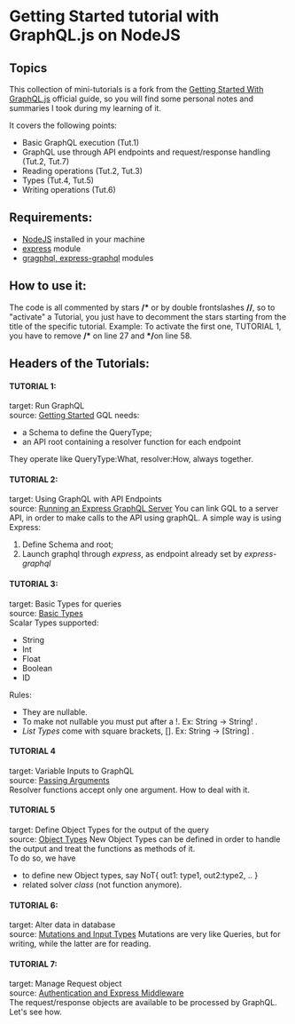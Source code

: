 # Getting Started tutorial with GraphQL.js on NodeJS

##  Topics 
This collection of mini-tutorials is a fork from the [Getting Started With GraphQL.js](https://graphql.org/graphql-js/)
official guide, so you will find some personal notes and summaries I took during my learning of it.

It covers the following points:
  *  Basic GraphQL execution (Tut.1)
  *  GraphQL use through API endpoints and request/response handling (Tut.2, Tut.7)
  *  Reading operations (Tut.2, Tut.3)
  *  Types (Tut.4, Tut.5)
  *  Writing operations (Tut.6)

## Requirements:
 *  [NodeJS](https://nodejs.org/en/download/) installed in your machine
 *  [express](https://www.npmjs.com/package/express) module
 *  [gragphql, express-graphql](https://graphql.org/graphql-js/running-an-express-graphql-server/) modules

## How to use it:
The code is all commented by stars <b>/\*</b> or by double frontslashes <b>//</b>, 
so to "activate" a Tutorial, you just have to decomment the stars starting from the title of the specific tutorial.
Example: To activate the first one, TUTORIAL 1, you have to remove <b>/\*</b> on line 27 and <b>\*/</b>on line 58.

## Headers of the Tutorials:
#### TUTORIAL 1:
target: Run GraphQL
<br>source: [Getting Started](https://graphql.org/graphql-js/)
GQL needs:
* a Schema to define the QueryType;
* an API root containing a resolver function for each endpoint

They operate like QueryType:What, resolver:How, always together.

#### TUTORIAL 2:
target: Using GraphQL with API Endpoints
<br>source: [Running an Express GraphQL Server](http://graphql.github.io/graphql-js/running-an-express-graphql-server/)
You can link GQL to a server API, in order to make calls to the API using graphQL.
A simple way is using Express:
 1.  Define Schema and root;
 2.  Launch graphql through *express*, as endpoint already set by *express-graphql*


#### TUTORIAL 3:
target: Basic Types for queries
<br>source: [Basic Types](http://graphql.github.io/graphql-js/basic-types/)
<br>Scalar Types supported: 
*  String
*  Int
*  Float
*  Boolean
*  ID<br>

Rules:
*  They are nullable.
*  To make not nullable you must put after a !. Ex: String -> String! .
*  *List Types* come with square brackets, [].  Ex: String -> [String] .

#### TUTORIAL 4
target: Variable Inputs to GraphQL 
<br>source: [Passing Arguments](http://graphql.github.io/graphql-js/passing-arguments/)
<br>Resolver functions accept only one argument. How to deal with it.

#### TUTORIAL 5
target: Define Object Types for the output of the query
<br>source: [Object Types](http://graphql.github.io/graphql-js/object-types/)
New Object Types can be defined in order to handle the output and treat the functions as methods of it.
<br>To do so, we have
 * to define new Object types, say NoT{ out1: type1, out2:type2, .. }
 *  related solver *class* (not function anymore).

#### TUTORIAL 6:
target: Alter data in database
<br>source: [Mutations and Input Types](http://graphql.github.io/graphql-js/mutations-and-input-types/)
Mutations are very like Queries, but for writing, while the latter are for reading.


#### TUTORIAL 7:
target: Manage Request object
<br>source: [Authentication and Express Middleware](http://graphql.github.io/graphql-js/authentication-and-express-middleware/)<br>
The request/response objects are available to be processed by GraphQL. Let's see how.

